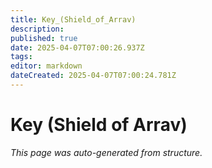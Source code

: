 ```yaml
---
title: Key_(Shield_of_Arrav)
description: 
published: true
date: 2025-04-07T07:00:26.937Z
tags: 
editor: markdown
dateCreated: 2025-04-07T07:00:24.781Z
---
```


# Key (Shield of Arrav)

*This page was auto-generated from structure.*